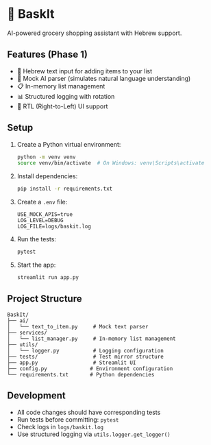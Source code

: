 # 🛒 BaskIt

AI-powered grocery shopping assistant with Hebrew support.

## Features (Phase 1)

- 📝 Hebrew text input for adding items to your list
- 🤖 Mock AI parser (simulates natural language understanding)
- 📋 In-memory list management
- 📊 Structured logging with rotation
- 🔄 RTL (Right-to-Left) UI support

## Setup

1. Create a Python virtual environment:
   ```bash
   python -m venv venv
   source venv/bin/activate  # On Windows: venv\Scripts\activate
   ```

2. Install dependencies:
   ```bash
   pip install -r requirements.txt
   ```

3. Create a `.env` file:
   ```
   USE_MOCK_APIS=true
   LOG_LEVEL=DEBUG
   LOG_FILE=logs/baskit.log
   ```

4. Run the tests:
   ```bash
   pytest
   ```

5. Start the app:
   ```bash
   streamlit run app.py
   ```

## Project Structure

```
BaskIt/
├── ai/
│   └── text_to_item.py     # Mock text parser
├── services/
│   └── list_manager.py     # In-memory list management
├── utils/
│   └── logger.py           # Logging configuration
├── tests/                  # Test mirror structure
├── app.py                  # Streamlit UI
├── config.py              # Environment configuration
└── requirements.txt       # Python dependencies
```

## Development

- All code changes should have corresponding tests
- Run tests before committing: `pytest`
- Check logs in `logs/baskit.log`
- Use structured logging via `utils.logger.get_logger()`
